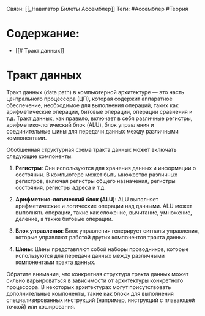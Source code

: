 Связи: [[_Навигатор Билеты Ассемблер]]
Теги: #Ассемблер #Теория 

# Содержание:
- [[# Тракт данных]]

# Тракт данных
Тракт данных (data path) в компьютерной архитектуре — это часть центрального процессора (ЦП), которая содержит аппаратное обеспечение, необходимое для выполнения операций, таких как арифметические операции, битовые операции, операции сравнения и т.д. Тракт данных, как правило, включает в себя различные регистры, арифметико-логический блок (ALU), блок управления и соединительные шины для передачи данных между различными компонентами.

Обобщенная структурная схема тракта данных может включать следующие компоненты:

1. **Регистры**: Они используются для хранения данных и информации о состоянии. В компьютере может быть множество различных регистров, включая регистры общего назначения, регистры состояния, регистры адреса и т.д.

2. **Арифметико-логический блок (ALU)**: ALU выполняет арифметические и логические операции над данными. ALU может выполнять операции, такие как сложение, вычитание, умножение, деление, а также битовые операции.

3. **Блок управления**: Блок управления генерирует сигналы управления, которые управляют работой других компонентов тракта данных.

4. **Шины**: Шины представляют собой наборы проводников, которые используются для передачи данных между различными компонентами тракта данных.

Обратите внимание, что конкретная структура тракта данных может сильно варьироваться в зависимости от архитектуры конкретного процессора. В некоторых архитектурах могут присутствовать дополнительные компоненты, такие как блоки для выполнения специализированных инструкций (например, инструкций с плавающей точкой) или кэширования.